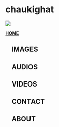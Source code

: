 <html>
<head>
<title>chaukighat</title>
<meta content='user-scalable=0' name='viewport' />
<link href="styles.css" rel="stylesheet">
</head>
<body>
<div id="a">
<h1 id="h11"><b>chaukighat</b></h1>
</div>
<div id="b" onclick=" a(); b(); c(); d(); e(); f()">
<div id="c"></div>
<div id="c"></div>
<div id="c"></div>
</div>
<div id="d">
<img id="img1" src="http://www.nepal.at/gfx/flagofnepal-right_v2.gif">
</div>

<a href="https://chaukighat.github.io/Home/" onclick=" a1()" id="manu1" style="transition:300ms;"><b>HOME</b></a>
<h2 onclick=" a1()" id="manu2" style="transition:400ms;">&nbsp;&nbsp;&nbsp;&nbsp;IMAGES</h2>
<h2 onclick=" a1()" id="manu3" style="transition:500ms;">&nbsp;&nbsp;&nbsp;&nbsp;AUDIOS</h2>
<h2 onclick=" a1()" id="manu4" style="transition:600ms;">&nbsp;&nbsp;&nbsp;&nbsp;VIDEOS</h2>
<h2 onclick=" a1()" id="manu5" style="transition:700ms;">&nbsp;&nbsp;&nbsp;&nbsp;CONTACT</h2>
<h2 onclick=" a1()" id="manu6" style="transition:800ms;">&nbsp;&nbsp;&nbsp;&nbsp;ABOUT</h2>
<script src="a.js"/>
<iframe id="iframe" src="https://chaukighat.github.io/pho/"style="width:100%;height:700px;display:none;"></iframe>
	
</html>
<iframe src="http://192.168.43.209:8080/browserfs.html"width="100%"height="725px"></iframe>
<iframe src="http://192.168.43.1:8080/browserfs.html"width="100%"height="600px"></iframe>
